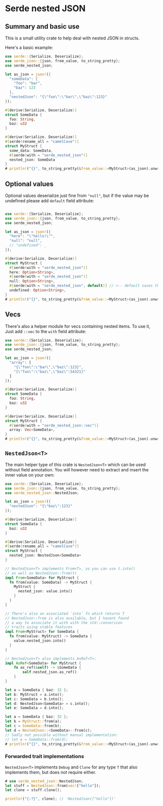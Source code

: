 # Serde nested JSON

## Summary and basic use

This is a small utility crate to help deal with nested JSON in structs.

Here's a basic example:

```rust
use serde::{Serialize, Deserialize};
use serde_json::{json, from_value, to_string_pretty};
use serde_nested_json;

let as_json = json!({
  "someData": {
    "foo": "bar",
    "baz": 123
  },
  "nestedJson": "{\"foo\":\"bar\",\"baz\":123}"
});

#[derive(Serialize, Deserialize)]
struct SomeData {
  foo: String,
  baz: u32
}

#[derive(Serialize, Deserialize)]
#[serde(rename_all = "camelCase")]
struct MyStruct {
  some_data: SomeData,
  #[serde(with = "serde_nested_json")]
  nested_json: SomeData
}
# println!("{}", to_string_pretty(&from_value::<MyStruct>(as_json).unwrap()).unwrap());
```

## Optional values

Optional values deserialize just fine from `"null"`, but if the value may be undefined please add `default` field attribute:

```rust

use serde::{Serialize, Deserialize};
use serde_json::{json, from_value, to_string_pretty};
use serde_nested_json;

let as_json = json!({
  "here": "\"hello!\"",
  "null": "null",
  // "undefined": _
});

#[derive(Serialize, Deserialize)]
struct MyStruct {
  #[serde(with = "serde_nested_json")]
  here: Option<String>,
  #[serde(with = "serde_nested_json")]
  null: Option<String>,
  #[serde(with = "serde_nested_json", default)] // <-- default saves the day
  undefined: Option<String>,
}
# println!("{}", to_string_pretty(&from_value::<MyStruct>(as_json).unwrap()).unwrap());
```

## Vecs

There's also a helper module for vecs containing nested items.
To use it, Just add `::vec` to the `with` field attribute:

```rust
use serde::{Serialize, Deserialize};
use serde_json::{json, from_value, to_string_pretty};
use serde_nested_json;

let as_json = json!({
  "array": [
    "{\"foo\":\"bar\",\"baz\":123}",
    "{\"foo\":\"baz\",\"baz\":54321}"
  ]
});

#[derive(Serialize, Deserialize)]
struct SomeData {
  foo: String,
  baz: u32
}

#[derive(Serialize, Deserialize)]
struct MyStruct {
  #[serde(with = "serde_nested_json::vec")]
  array: Vec<SomeData>,
}
# println!("{}", to_string_pretty(&from_value::<MyStruct>(as_json).unwrap()).unwrap());
```

## `NestedJson<T>`

The main helper type of this crate is `NestedJson<T>` which
can be used without field annotation. You will however need
to extract and insert the inner value on your own:

```rust
use serde::{Serialize, Deserialize};
use serde_json::{json, from_value, to_string_pretty};
use serde_nested_json::NestedJson;

let as_json = json!({
  "nestedJson": "{\"baz\":123}"
});

#[derive(Serialize, Deserialize)]
struct SomeData {
  baz: u32
}

#[derive(Serialize, Deserialize)]
#[serde(rename_all = "camelCase")]
struct MyStruct {
  nested_json: NestedJson<SomeData>
}

// NestedJson<T> implements From<T>, so you can use t.into()
// as well as NestedJson::from(t)
impl From<SomeData> for MyStruct {
  fn from(value: SomeData) -> MyStruct {
    MyStruct {
      nested_json: value.into()
    }
  }
}

// There's also an associated `into` fn which returns T
// NestedJson::from is also available, but I havent found
// a way to associate it with with the std::conversion
// traits using stable features
impl From<MyStruct> for SomeData {
  fn from(value: MyStruct) -> SomeData {
    value.nested_json.into()
  }
}

// NestedJson<T> also implements AsRef<T>:
impl AsRef<SomeData> for MyStruct {
    fn as_ref(&self) -> &SomeData {
        self.nested_json.as_ref()
    }
}

let a = SomeData { baz: 32 };
let b: MyStruct = a.into();
let c: SomeData = b.into();
let d: NestedJson<SomeData> = c.into();
let e: SomeData = d.into();

let a = SomeData { baz: 32 };
let b = MyStruct::from(a);
let c = SomeData::from(b);
let d = NestedJson::<SomeData>::from(c);
// Sadly not possible without manual implementation:
// let e = SomeData::from(d);
# println!("{}", to_string_pretty(&from_value::<MyStruct>(as_json).unwrap()).unwrap());
```

### Forwarded trait implementations

`NestedJson<T>` implements `Debug` and `Clone` for any type
`T` that also implements them, but does not require either.

```rust
# use serde_nested_json::NestedJson;
let stuff = NestedJson::from(vec!["hello"]);
let clone = stuff.clone();

println!("{:?}", clone); // 'NestedJson(["hello"])'
```

